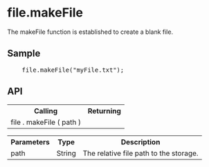 <H1>file.makeFile</H1>

The makeFile function is established to create a blank file.

<h2>Sample</h2>
<pre>
	file.makeFile("myFile.txt");
</pre>

<h2>API</h2>

<table>
<tr><th>Calling</th><th>Returning</th></tr>
<tr><td>file . makeFile ( path )</td><td></td></tr>
</table>


<table>
<tr><th>Parameters</th><th>Type</th><th>Description</th></tr>
<tr><td>path</td><td>String</td><td>The relative file path to the storage.</td></tr>
</table>

